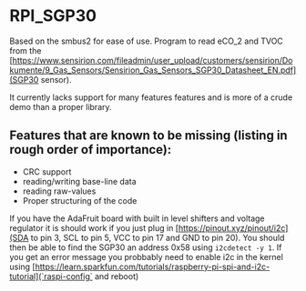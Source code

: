 # RPI_SGP30

Based on the smbus2 for ease of use. Program to read eCO_2 and TVOC from the [https://www.sensirion.com/fileadmin/user_upload/customers/sensirion/Dokumente/9_Gas_Sensors/Sensirion_Gas_Sensors_SGP30_Datasheet_EN.pdf](SGP30 sensor).

It currently lacks support for many features features and is more of a crude demo than a proper library.

## Features that are known to be missing (listing in rough order of importance):
* CRC support
* reading/writing base-line data
* reading raw-values
* Proper structuring of the code

If you have the AdaFruit board with built in level shifters and voltage regulator it is should work if you just plug in [https://pinout.xyz/pinout/i2c](SDA to pin 3, SCL to pin 5, VCC to pin 17 and GND to pin 20). You should then be able to find the SGP30 an address 0x58 using `i2cdetect -y 1`. If you get an error message  you probbably need to enable i2c in the kernel using [https://learn.sparkfun.com/tutorials/raspberry-pi-spi-and-i2c-tutorial](`raspi-config` and reboot)
